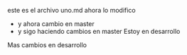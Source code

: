 este es el archivo uno.md
ahora lo modifico

* y ahora cambio en master
* y sigo haciendo cambios en master
Estoy en desarrollo

Mas cambios en desarrollo
